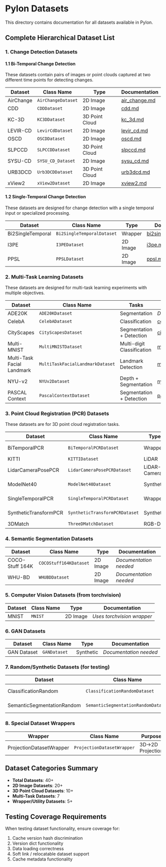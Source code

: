 # Pylon Datasets

This directory contains documentation for all datasets available in Pylon.

## Complete Hierarchical Dataset List

### 1. Change Detection Datasets

#### 1.1 Bi-Temporal Change Detection
These datasets contain pairs of images or point clouds captured at two different time points for detecting changes.

| Dataset | Class Name | Type | Documentation |
|---------|-----------|------|---------------|
| AirChange | `AirChangeDataset` | 2D Image | [air_change.md](change_detection/bi_temporal/air_change.md) |
| CDD | `CDDDataset` | 2D Image | [cdd.md](change_detection/bi_temporal/cdd.md) |
| KC-3D | `KC3DDataset` | 3D Point Cloud | [kc_3d.md](change_detection/bi_temporal/kc_3d.md) |
| LEVIR-CD | `LevirCdDataset` | 2D Image | [levir_cd.md](change_detection/bi_temporal/levir_cd.md) |
| OSCD | `OSCDDataset` | 2D Image | [oscd.md](change_detection/bi_temporal/oscd.md) |
| SLPCCD | `SLPCCDDataset` | 3D Point Cloud | [slpccd.md](change_detection/bi_temporal/slpccd.md) |
| SYSU-CD | `SYSU_CD_Dataset` | 2D Image | [sysu_cd.md](change_detection/bi_temporal/sysu_cd.md) |
| URB3DCD | `Urb3DCDDataset` | 3D Point Cloud | [urb3dcd.md](change_detection/bi_temporal/urb3dcd.md) |
| xView2 | `xView2Dataset` | 2D Image | [xview2.md](change_detection/bi_temporal/xview2.md) |

#### 1.2 Single-Temporal Change Detection
These datasets are designed for change detection with a single temporal input or specialized processing.

| Dataset | Class Name | Type | Documentation |
|---------|-----------|------|---------------|
| Bi2SingleTemporal | `Bi2SingleTemporalDataset` | Wrapper | [bi2single_temporal.md](change_detection/single_temporal/bi2single_temporal.md) |
| I3PE | `I3PEDataset` | 2D Image | [i3pe.md](change_detection/single_temporal/i3pe.md) |
| PPSL | `PPSLDataset` | 2D Image | [ppsl.md](change_detection/single_temporal/ppsl.md) |

### 2. Multi-Task Learning Datasets
These datasets are designed for multi-task learning experiments with multiple objectives.

| Dataset | Class Name | Tasks | Documentation |
|---------|-----------|-------|---------------|
| ADE20K | `ADE20KDataset` | Segmentation | *Documentation needed* |
| CelebA | `CelebADataset` | Classification | [celeb_a.md](multi_task/celeb_a.md) |
| CityScapes | `CityScapesDataset` | Segmentation + Detection | [city_scapes.md](multi_task/city_scapes.md) |
| Multi-MNIST | `MultiMNISTDataset` | Multi-digit Classification | [multi_mnist.md](multi_task/multi_mnist.md) |
| Multi-Task Facial Landmark | `MultiTaskFacialLandmarkDataset` | Landmark Detection | [multi_task_facial_landmark.md](multi_task/multi_task_facial_landmark.md) |
| NYU-v2 | `NYUv2Dataset` | Depth + Segmentation | [nyu_v2.md](multi_task/nyu_v2.md) |
| PASCAL Context | `PascalContextDataset` | Segmentation + Detection | [pascal_context.md](multi_task/pascal_context.md) |

### 3. Point Cloud Registration (PCR) Datasets
These datasets are for 3D point cloud registration tasks.

| Dataset | Class Name | Type | Documentation |
|---------|-----------|------|---------------|
| BiTemporalPCR | `BiTemporalPCRDataset` | Wrapper | *Documentation needed* |
| KITTI | `KITTIDataset` | LiDAR | [kitti.md](pcr_datasets/kitti.md) |
| LidarCameraPosePCR | `LidarCameraPosePCRDataset` | LiDAR-Camera | *Documentation needed* |
| ModelNet40 | `ModelNet40Dataset` | Synthetic | *Documentation needed* |
| SingleTemporalPCR | `SingleTemporalPCRDataset` | Wrapper | *Documentation needed* |
| SyntheticTransformPCR | `SyntheticTransformPCRDataset` | Synthetic | *Documentation needed* |
| 3DMatch | `ThreeDMatchDataset` | RGB-D | [threedmatch.md](pcr_datasets/threedmatch.md) |

### 4. Semantic Segmentation Datasets

| Dataset | Class Name | Type | Documentation |
|---------|-----------|------|---------------|
| COCO-Stuff 164K | `COCOStuff164KDataset` | 2D Image | *Documentation needed* |
| WHU-BD | `WHUBDDataset` | 2D Image | *Documentation needed* |

### 5. Computer Vision Datasets (from torchvision)

| Dataset | Class Name | Type | Documentation |
|---------|-----------|------|---------------|
| MNIST | `MNIST` | 2D Image | *Uses torchvision wrapper* |

### 6. GAN Datasets

| Dataset | Class Name | Type | Documentation |
|---------|-----------|------|---------------|
| GAN Dataset | `GANDataset` | Synthetic | *Documentation needed* |

### 7. Random/Synthetic Datasets (for testing)

| Dataset | Class Name | Purpose | Documentation |
|---------|-----------|---------|---------------|
| ClassificationRandom | `ClassificationRandomDataset` | Testing | *Documentation needed* |
| SemanticSegmentationRandom | `SemanticSegmentationRandomDataset` | Testing | *Documentation needed* |

### 8. Special Dataset Wrappers

| Wrapper | Class Name | Purpose | Documentation |
|---------|-----------|---------|---------------|
| ProjectionDatasetWrapper | `ProjectionDatasetWrapper` | 3D->2D Projection | *Documentation needed* |

## Dataset Categories Summary

- **Total Datasets**: 40+
- **2D Image Datasets**: 20+
- **3D Point Cloud Datasets**: 10+
- **Multi-Task Datasets**: 7
- **Wrapper/Utility Datasets**: 5+

## Testing Coverage Requirements

When testing dataset functionality, ensure coverage for:
1. Cache version hash discrimination
2. Version dict functionality  
3. Data loading correctness
4. Soft link / relocatable dataset support
5. Cache metadata functionality
